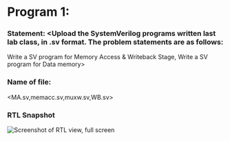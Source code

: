 # Program 1: 
### Statement: <Upload the SystemVerilog programs written last lab class, in .sv format. The problem statements are as follows:

Write a SV program for Memory Access & Writeback Stage,
Write a SV program for Data memory>

### Name of file:
<MA.sv,memacc.sv,muxw.sv,WB.sv>

### RTL Snapshot
![Screenshot of RTL view, full screen](<MA.png, WB.png>)
